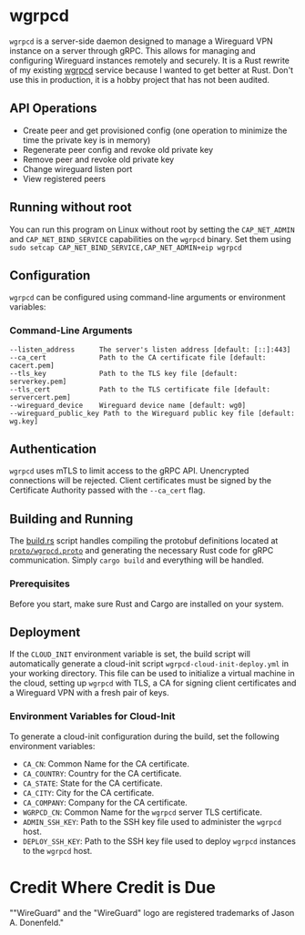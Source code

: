 # wgrpcd

`wgrpcd` is a server-side daemon designed to manage a Wireguard VPN instance on a server through gRPC. 
This allows for managing and configuring Wireguard instances remotely and securely.
It is a Rust rewrite of my existing [wgrpcd](https://github.com/joncooperworks/wgrpcd) service because I wanted to
get better at Rust.
Don't use this in production, it is a hobby project that has not been audited.

## API Operations
+ Create peer and get provisioned config (one operation to minimize the time the private key is in memory)
+ Regenerate peer config and revoke old private key
+ Remove peer and revoke old private key
+ Change wireguard listen port
+ View registered peers

## Running without root
You can run this program on Linux without root by setting the `CAP_NET_ADMIN` and `CAP_NET_BIND_SERVICE` capabilities on the `wgrpcd` binary.
Set them using `sudo setcap CAP_NET_BIND_SERVICE,CAP_NET_ADMIN+eip wgrpcd`

## Configuration

`wgrpcd` can be configured using command-line arguments or environment variables:

### Command-Line Arguments

```plaintext
--listen_address      The server's listen address [default: [::]:443]
--ca_cert             Path to the CA certificate file [default: cacert.pem]
--tls_key             Path to the TLS key file [default: serverkey.pem]
--tls_cert            Path to the TLS certificate file [default: servercert.pem]
--wireguard_device    Wireguard device name [default: wg0]
--wireguard_public_key Path to the Wireguard public key file [default: wg.key]
```

## Authentication
`wgrpcd` uses mTLS to limit access to the gRPC API.
Unencrypted connections will be rejected.
Client certificates must be signed by the Certificate Authority passed with the `--ca_cert` flag.

## Building and Running
The [build.rs](build.rs) script handles compiling the protobuf definitions located at [`proto/wgrpcd.proto`](./proto/wgrpcd.proto) and generating the necessary Rust code for gRPC communication.
Simply ```cargo build``` and everything will be handled.
### Prerequisites
Before you start, make sure Rust and Cargo are installed on your system.

## Deployment
If the `CLOUD_INIT` environment variable is set, the build script will automatically generate a cloud-init script `wgrpcd-cloud-init-deploy.yml` in your working directory.
This file can be used to initialize a virtual machine in the cloud, setting up `wgrpcd` with TLS, a CA for signing client certificates and a Wireguard VPN with a fresh pair of keys.

### Environment Variables for Cloud-Init
To generate a cloud-init configuration during the build, set the following environment variables:

- `CA_CN`: Common Name for the CA certificate.
- `CA_COUNTRY`: Country for the CA certificate.
- `CA_STATE`: State for the CA certificate.
- `CA_CITY`: City for the CA certificate.
- `CA_COMPANY`: Company for the CA certificate.
- `WGRPCD_CN`: Common Name for the `wgrpcd` server TLS certificate.
- `ADMIN_SSH_KEY`: Path to the SSH key file used to administer the `wgrpcd` host.
- `DEPLOY_SSH_KEY`: Path to the SSH key file used to deploy `wgrpcd` instances to the `wgrpcd` host.

# Credit Where Credit is Due
""WireGuard" and the "WireGuard" logo are registered trademarks of Jason A. Donenfeld."